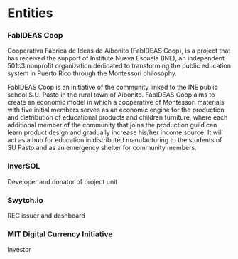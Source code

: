 # Entities

### FabIDEAS Coop

Cooperativa Fábrica de Ideas de Aibonito \(FabIDEAS Coop\), is a project that has received the support of Institute Nueva Escuela \(INE\), an independent 501c3 nonprofit organization dedicated to transforming the public education system in Puerto Rico through the Montessori philosophy.

FabIDEAS Coop is an initiative of the community linked to the INE public school S.U. Pasto in the rural town of Aibonito. FabIDEAS Coop aims to create an economic model in which a cooperative of Montessori materials with five initial members serves as an economic engine for the production and distribution of educational products and children furniture, where each additional member of the community that joins the production guild can learn product design and gradually increase his/her income source. It will act as a hub for education in distributed manufacturing to the students of SU Pasto and as an emergency shelter for community members.

### InverSOL

Developer and donator of project unit

### Swytch.io

REC issuer and dashboard

### MIT Digital Currency Initiative

Investor



